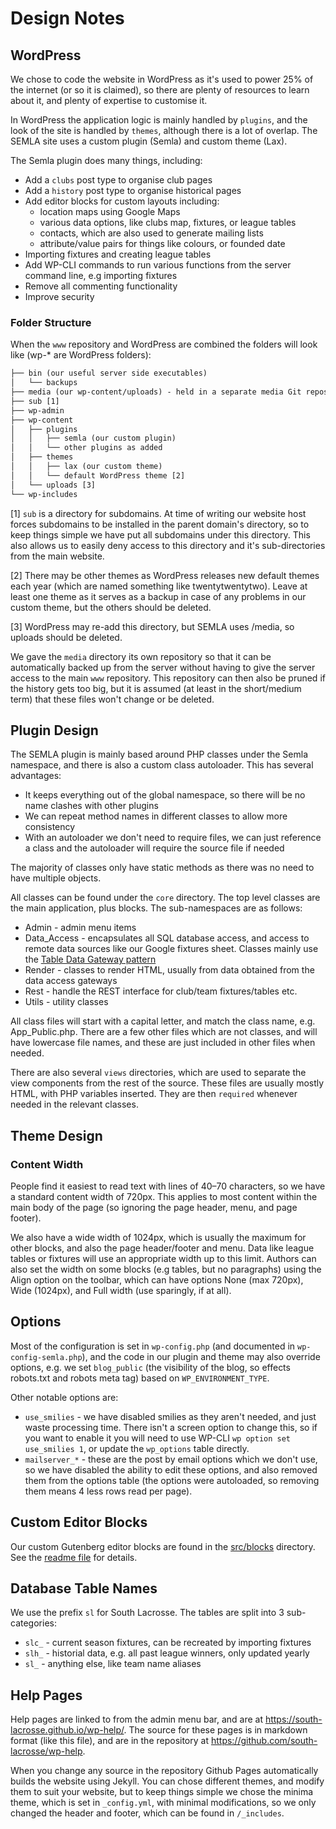 # Design Notes

## WordPress

We chose to code the website in WordPress as it's used to power 25% of the internet (or so it is claimed), so there are plenty of resources to learn about it, and plenty of expertise to customise it.

In WordPress the application logic is mainly handled by `plugins`, and the look of the site is handled by `themes`, although there is a lot of overlap. The SEMLA site uses a custom plugin (Semla) and custom theme (Lax).

The Semla plugin does many things, including:

* Add a `clubs` post type to organise club pages
* Add a `history` post type to organise historical pages
* Add editor blocks for custom layouts including:
    * location maps using Google Maps
    * various data options, like clubs map, fixtures, or league tables
    * contacts, which are also used to generate mailing lists
    * attribute/value pairs for things like colours, or founded date
* Importing fixtures and creating league tables
* Add WP-CLI commands to run various functions from the server command line, e.g importing fixtures
* Remove all commenting functionality
* Improve security

### Folder Structure

When the `www` repository and WordPress are combined the folders will look like (wp-* are WordPress folders):

```txt
├── bin (our useful server side executables)
│   └── backups
├── media (our wp-content/uploads) - held in a separate media Git repository
├── sub [1]
├── wp-admin
├── wp-content
│   ├── plugins
│   │   ├── semla (our custom plugin)
│   │   └── other plugins as added
│   ├── themes
│   │   ├── lax (our custom theme)
│   │   └── default WordPress theme [2]
│   └── uploads [3]
└── wp-includes
```

\[1\] `sub` is a directory for subdomains. At time of writing our website host forces subdomains to be installed in the parent domain's directory, so to keep things simple we have put all subdomains under this directory. This also allows us to easily deny access to this directory and it's sub-directories from the main website.

\[2\] There may be other themes as WordPress releases new default themes each year (which are named something like twentytwentytwo). Leave at least one theme as it serves as a backup in case of any problems in our custom theme, but the others should be deleted.

\[3\] WordPress may re-add this directory, but SEMLA uses /media, so uploads should be deleted.

We gave the `media` directory its own repository so that it can be automatically backed up from the server without having to give the server access to the main `www` repository. This repository can then also be pruned if the history gets too big, but it is assumed (at least in the short/medium term) that these files won't change or be deleted.

## Plugin Design

The SEMLA plugin is mainly based around PHP classes under the Semla namespace, and there is also a custom class autoloader. This has several advantages:

* It keeps everything out of the global namespace, so there will be no name clashes with other plugins
* We can repeat method names in different classes to allow more consistency
* With an autoloader we don't need to require files, we can just reference a class and the autoloader will require the source file if needed

The majority of classes only have static methods as there was no need to have multiple objects.

All classes can be found under the `core` directory. The top level classes are the main application, plus blocks. The sub-namespaces are as follows:

* Admin - admin menu items
* Data_Access - encapsulates all SQL database access, and access to remote data sources like our Google fixtures sheet. Classes mainly use the [Table Data Gateway pattern](https://www.martinfowler.com/eaaCatalog/tableDataGateway.html)
* Render - classes to render HTML, usually from data obtained from the data access gateways
* Rest - handle the REST interface for club/team fixtures/tables etc.
* Utils - utility classes

All class files will start with a capital letter, and match the class name, e.g. App_Public.php. There are a few other files which are not classes, and will have lowercase file names, and these are just included in other files when needed.

There are also several `views` directories, which are used to separate the view components from the rest of the source. These files are usually mostly HTML, with PHP variables inserted. They are then `required` whenever needed in the relevant classes.

## Theme Design

### Content Width

People find it easiest to read text with lines of 40–70 characters, so we have a standard content width of 720px. This applies to most content within the main body of the page (so ignoring the page header, menu, and page footer).

We also have a wide width of 1024px, which is usually the maximum for other blocks, and also the page header/footer and menu. Data like league tables or fixtures will use an appropriate width up to this limit. Authors can also set the width on some blocks (e.g tables, but no paragraphs) using the Align option on the toolbar, which can have options None (max 720px), Wide (1024px), and Full width (use sparingly, if at all).

## Options

Most of the configuration is set in `wp-config.php` (and documented in `wp-config-semla.php`), and the code in our plugin and theme may also override options, e.g. we set `blog_public` (the visibility of the blog, so effects robots.txt and robots meta tag) based on `WP_ENVIRONMENT_TYPE`.

Other notable options are:

* `use_smilies` - we have disabled smilies as they aren't needed, and just waste processing time. There isn't a screen option to change this, so if you want to enable it you will need to use WP-CLI `wp option set use_smilies 1`, or update the `wp_options` table directly.
* `mailserver_*` - these are the post by email options which we don't use, so we have disabled the ability to edit these options, and also removed them from the options table (the options were autoloaded, so removing them means 4 less rows read per page).

## Custom Editor Blocks

Our custom Gutenberg editor blocks are found in the [src/blocks](../src/blocks/) directory. See the [readme file](../src/blocks/README.md) for details.

## Database Table Names

We use the prefix `sl` for South Lacrosse. The tables are split into 3 sub-categories:

* `slc_` - current season fixtures, can be recreated by importing fixtures
* `slh_` - historial data, e.g. all past league winners, only updated yearly
* `sl_` - anything else, like team name aliases

## Help Pages

Help pages are linked to from the admin menu bar, and are at <https://south-lacrosse.github.io/wp-help/>. The source for these pages is in markdown format (like this file), and are in the repository at <https://github.com/south-lacrosse/wp-help>.

When you change any source in the repository Github Pages automatically builds the website using Jekyll. You can chose different themes, and modify them to suit your website, but to keep things simple we chose the minima theme, which is set in `_config.yml`, with minimal modifications, so we only changed the header and footer, which can be found in `/_includes`.
